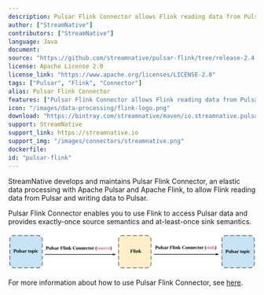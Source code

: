 ```yaml
---
description: Pulsar Flink Connector allows Flink reading data from Pulsar and writing data to Pulsar
author: ["StreamNative"]
contributors: ["StreamNative"]
language: Java
document: 
source: "https://github.com/streamnative/pulsar-flink/tree/release-2.4.12"
license: Apache License 2.0
license_link: "https://www.apache.org/licenses/LICENSE-2.0"
tags: ["Pulsar", "Flink", "Connector"]
alias: Pulsar Flink Connector
features: ["Pulsar Flink Connector allows Flink reading data from Pulsar and writing data to Pulsar"]
icon: "/images/data-processing/flink-logo.png"
download: "https://bintray.com/streamnative/maven/io.streamnative.pulsar-flink/2.4.12"
support: StreamNative
support_link: https://streamnative.io
support_img: "/images/connectors/streamnative.png"
dockerfile: 
id: "pulsar-flink"
---
```


StreamNative develops and maintains Pulsar Flink Connector, an elastic data processing with Apache Pulsar and Apache Flink, to allow Flink reading data from Pulsar and writing data to Pulsar.

Pulsar Flink Connector enables you to use Flink to access Pulsar data and provides exactly-once source semantics and at-least-once sink semantics.

![](/images/data-processing/pulsar-flink-connector.png)

For more information about how to use Pulsar Flink Connector, see [here](https://streamnative.io/docs/v1.0.0/process/pulsar-flink-connector/link/).
